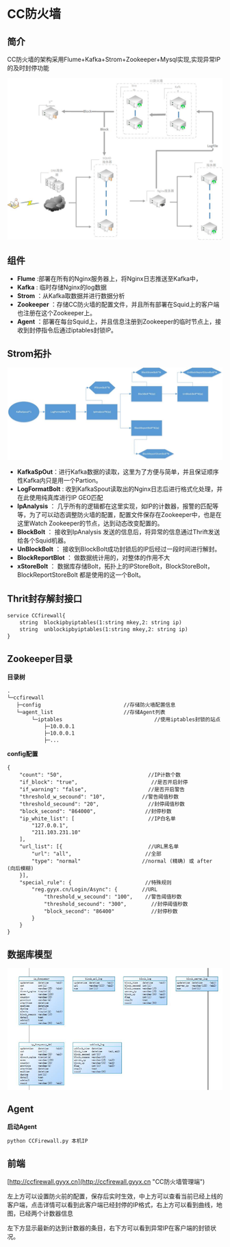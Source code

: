 # CC防火墙 #

## 简介 ##
CC防火墙的架构采用Flume+Kafka+Strom+Zookeeper+Mysql实现,实现异常IP的及时封停功能

![](./snapshot/Struct.jpg)

## 组件 ##
- **Flume**      :部署在所有的Nginx服务器上，将Nginx日志推送至Kafka中，
- **Kafka**      : 临时存储Nginx的log数据
- **Strom**     ：从Kafka取数据并进行数据分析
- **Zookeeper** ：存储CC防火墙的配置文件，并且所有部署在Squid上的客户端也注册在这个Zookeeper上。
- **Agent**     ：部署在每台Squid上，并且信息注册到Zookeeper的临时节点上，接收到封停指令后通过iptables封锁IP。


## Strom拓扑 ##

![](./snapshot/Strom.jpg)

- **KafkaSpOut**：进行Kafka数据的读取，这里为了方便与简单，并且保证顺序性Kafka内只是用一个Partion。
- **LogFormatBolt** : 收到KafkaSpout读取出的Nginx日志后进行格式化处理，并在此使用纯真库进行IP GEO匹配
- **IpAnalysis** ： 几乎所有的逻辑都在这里实现，如IP的计数器，报警的匹配等等，为了可以动态调整防火墙的配置，配置文件保存在Zookeeper中，也是在这里Watch Zookeeper的节点，达到动态改变配置的。
- **BlockBolt** ： 接收到IpAnalysis 发送的信息后，将异常的信息通过Thrift发送给各个Squid机器。
- **UnBlockBolt** ： 接收到BlockBolt成功封锁后的IP后经过一段时间进行解封。
- **BlockReportBlot** ： 做数据统计用的，对整体的作用不大
- **xStoreBolt** ： 数据库存储Bolt，拓扑上的IPStoreBolt，BlockStoreBolt，BlockReportStoreBolt 都是使用的这一个Bolt。


## Thrit封存解封接口 ##

    service CCfirewall{
    	string  blockipbyiptables(1:string mkey,2: string ip)
    	string  unblockipbyiptables(1:string mkey,2: string ip)
	}

## Zookeeper目录 ##

**目录树**

    .
    └─ccfirewall
       ├─config                           //存储防火墙配置信息
       └─agent_list                       //存储Agent列表
       		└─iptables                       		//使用iptables封锁的站点
				├─10.0.0.1
				├─10.0.0.1
				├─...
			


**config配置**

	{
	    "count": "50",                            //IP计数个数
	    "if_block": "true",                        //是否开启封停
	    "if_warning": "false",                    //是否开启警告
	    "threshold_w_secound": "10",            //警告阈值秒数
	    "threshold_secound": "20",                //封停阈值秒数
	    "block_second": "864000",                //封停秒数
	    "ip_white_list": [                        //IP白名单
	        "127.0.0.1",
	        "211.103.231.10"
	    ],
	    "url_list": [{                            //URL黑名单
	        "url": "all",                        //全部
	        "type": "normal"                    //normal (精确) 或 after (向后模糊)
	    }],
	    "special_rule": {                        //特殊规则
	        "reg.gyyx.cn/Login/Async": {        //URL
	            "threshold_w_secound": "100",    //警告阈值秒数
	            "threshold_secound": "300",        //封停阈值秒数
	            "block_second": "86400"            //封停秒数
	        }
	    }
	}


## 数据库模型 ##
![](./snapshot/pdm.jpg)

## Agent ##
**启动Agent** 

	python CCFirewall.py 本机IP

## 前端 ##

[http://ccfirewall.gyyx.cn](http://ccfirewall.gyyx.cn "CC防火墙管理端")

左上方可以设置防火前的配置，保存后实时生效，中上方可以查看当前已经上线的客户端，点击详情可以看到此客户端已经封停的IP格式，右上方可以看到曲线，地图，已经两个计数器信息


左下方显示最新的达到计数器的条目，右下方可以看到异常IP在客户端的封锁状况。
